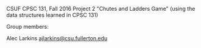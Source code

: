 CSUF CPSC 131, Fall 2016
Project 2
"Chutes and Ladders Game" (using the data structures learned in CPSC 131)

Group members:

Alec Larkins ajlarkins@csu.fullerton.edu
